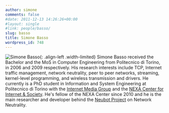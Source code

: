 ```yaml
---
author: simone
comments: false
#date: 2011-12-13 14:26:26+00:00
#layout: single
#link: people/basso/
slug: basso
title: Simone Basso
wordpress_id: 748
---
```


![Simone Basso]({{site.baseurl}}/res/2011/12/sbs.jpg){: .align-left .width-limited} Simone Basso received the Bachelor and the MoS in Computer Engineering from Politecnico di Torino, in 2006 and 2009 respectively. His research interests include TCP, Internet traffic management, network neutrality, peer to peer networks, streaming, kernel-level programming, and wireless transmission and drivers. He currently is a PhD student in Information and System Engineering at Politecnico di Torino with the [Internet Media Group](http://media.polito.it) and the [NEXA Center for Internet & Society](http://nexa.polito.it). He's fellow of the NEXA Center since 2010 and he is the main researcher and developer behind the [Neubot Project](http://www.neubot.org) on Network Neutrality.
